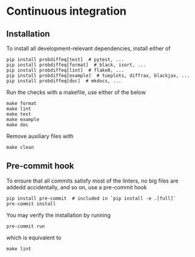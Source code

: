 # Continuous integration

## Installation
To install all development-relevant dependencies, install either of
```
pip install probdiffeq[test]  # pytest, ...
pip install probdiffeq[format]  # black, isort, ...
pip install probdiffeq[lint]  # flake8, ...
pip install probdiffeq[example]  # tueplots, diffrax, blackjax, ...
pip install probdiffeq[doc]  # mkdocs, ...
```

Run the checks with a makefile, use either of the below
```
make format
make lint
make test
make example
make doc
```
Remove auxiliary files with 
```
make clean
```

## Pre-commit hook
To ensure that all commits satisfy most of the linters, no big files are addedd accidentally, and so on, use a pre-commit hook
```
pip install pre-commit  # included in `pip install -e .[full]`
pre-commit install
```
You may verify the installation by running
```commandline
pre-commit run
```
which is equivalent to 
```commandline
make lint
```
